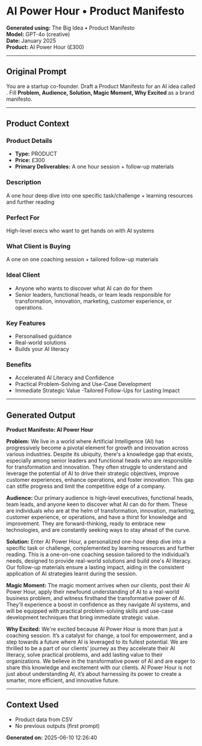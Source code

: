 # AI Power Hour • Product Manifesto

**Generated using:** The Big Idea • Product Manifesto  
**Model:** GPT-4o (creative)  
**Date:** January 2025  
**Product:** AI Power Hour (£300)

---

## Original Prompt
You are a startup co-founder. Draft a Product Manifesto for an AI idea called **<n>**. Fill **Problem, Audience, Solution, Magic Moment, Why Excited** as a brand manifesto.

---

## Product Context

### **Product Details**
- **Type:** PRODUCT
- **Price:** £300
- **Primary Deliverables:** A one hour session + follow-up materials

### **Description**
A one hour deep dive into one specific task/challenge + learning resources and further reading

### **Perfect For**
High-level execs who want to get hands on with AI systems

### **What Client is Buying**
A one on one coaching session + tailored follow-up materials

### **Ideal Client**
- Anyone who wants to discover what AI can do for them
- Senior leaders, functional heads, or team leads responsible for transformation, innovation, marketing, customer experience, or operations.

### **Key Features**
- Personalised guidance
- Real-world solutions 
- Builds your AI literacy

### **Benefits**
- Accelerated AI Literacy and Confidence
- Practical Problem-Solving and Use-Case Development
- Immediate Strategic Value
-Tailored Follow-Ups for Lasting Impact

---

## Generated Output

**Product Manifesto: AI Power Hour**

**Problem:**
We live in a world where Artificial Intelligence (AI) has progressively become a pivotal element for growth and innovation across various industries. Despite its ubiquity, there's a knowledge gap that exists, especially among senior leaders and functional heads who are responsible for transformation and innovation. They often struggle to understand and leverage the potential of AI to drive their strategic objectives, improve customer experiences, enhance operations, and foster innovation. This gap can stifle progress and limit the competitive edge of a company.

**Audience:**
Our primary audience is high-level executives, functional heads, team leads, and anyone keen to discover what AI can do for them. These are individuals who are at the helm of transformation, innovation, marketing, customer experience, or operations, and have a thirst for knowledge and improvement. They are forward-thinking, ready to embrace new technologies, and are constantly seeking ways to stay ahead of the curve.

**Solution:**
Enter AI Power Hour, a personalized one-hour deep dive into a specific task or challenge, complemented by learning resources and further reading. This is a one-on-one coaching session tailored to the individual’s needs, designed to provide real-world solutions and build one's AI literacy. Our follow-up materials ensure a lasting impact, aiding in the consistent application of AI strategies learnt during the session.

**Magic Moment:**
The magic moment arrives when our clients, post their AI Power Hour, apply their newfound understanding of AI to a real-world business problem, and witness firsthand the transformative power of AI. They'll experience a boost in confidence as they navigate AI systems, and will be equipped with practical problem-solving skills and use-case development techniques that bring immediate strategic value.

**Why Excited:**
We're excited because AI Power Hour is more than just a coaching session. It’s a catalyst for change, a tool for empowerment, and a step towards a future where AI is leveraged to its fullest potential. We are thrilled to be a part of our clients' journey as they accelerate their AI literacy, solve practical problems, and add lasting value to their organizations. We believe in the transformative power of AI and are eager to share this knowledge and excitement with our clients. AI Power Hour is not just about understanding AI, it’s about harnessing its power to create a smarter, more efficient, and innovative future.

---

## Context Used
- Product data from CSV
- No previous outputs (first prompt)

**Generated on:** 2025-06-10 12:26:40
